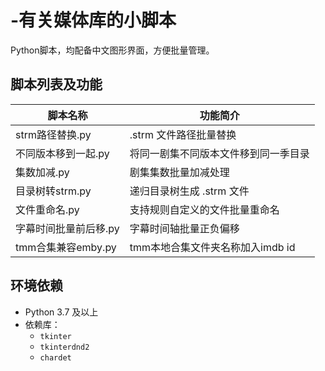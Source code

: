 # -有关媒体库的小脚本
Python脚本，均配备中文图形界面，方便批量管理。

## 脚本列表及功能

| 脚本名称               | 功能简介                   |
|------------------------|----------------------------|
| strm路径替换.py         | .strm 文件路径批量替换      |
| 不同版本移到一起.py      | 将同一剧集不同版本文件移到同一季目录 |
| 集数加减.py             | 剧集集数批量加减处理       |
| 目录树转strm.py          | 递归目录树生成 .strm 文件   |
| 文件重命名.py           | 支持规则自定义的文件批量重命名 |
| 字幕时间批量前后移.py    | 字幕时间轴批量正负偏移     |
| tmm合集兼容emby.py      | tmm本地合集文件夹名称加入imdb id |


## 环境依赖

- Python 3.7 及以上  
- 依赖库：
  - `tkinter`
  - `tkinterdnd2`
  - `chardet`
  
